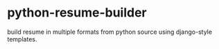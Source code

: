 python-resume-builder
=====================

build resume in multiple formats from python source using django-style templates.